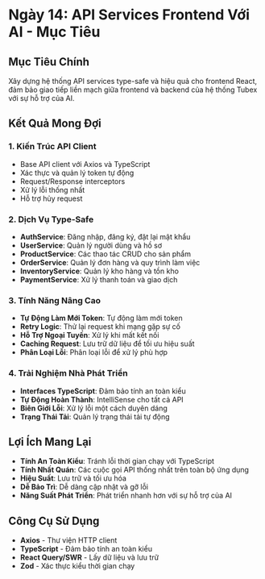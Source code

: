 # Ngày 14: API Services Frontend Với AI - Mục Tiêu

## Mục Tiêu Chính

Xây dựng hệ thống API services type-safe và hiệu quả cho frontend React, đảm bảo giao tiếp liền mạch giữa frontend và backend của hệ thống Tubex với sự hỗ trợ của AI.

## Kết Quả Mong Đợi

### 1. Kiến Trúc API Client
- Base API client với Axios và TypeScript
- Xác thực và quản lý token tự động
- Request/Response interceptors
- Xử lý lỗi thống nhất
- Hỗ trợ hủy request

### 2. Dịch Vụ Type-Safe
- **AuthService**: Đăng nhập, đăng ký, đặt lại mật khẩu
- **UserService**: Quản lý người dùng và hồ sơ
- **ProductService**: Các thao tác CRUD cho sản phẩm
- **OrderService**: Quản lý đơn hàng và quy trình làm việc
- **InventoryService**: Quản lý kho hàng và tồn kho
- **PaymentService**: Xử lý thanh toán và giao dịch

### 3. Tính Năng Nâng Cao
- **Tự Động Làm Mới Token**: Tự động làm mới token
- **Retry Logic**: Thử lại request khi mạng gặp sự cố
- **Hỗ Trợ Ngoại Tuyến**: Xử lý khi mất kết nối
- **Caching Request**: Lưu trữ dữ liệu để tối ưu hiệu suất
- **Phân Loại Lỗi**: Phân loại lỗi để xử lý phù hợp

### 4. Trải Nghiệm Nhà Phát Triển
- **Interfaces TypeScript**: Đảm bảo tính an toàn kiểu
- **Tự Động Hoàn Thành**: IntelliSense cho tất cả API
- **Biên Giới Lỗi**: Xử lý lỗi một cách duyên dáng
- **Trạng Thái Tải**: Quản lý trạng thái tải tự động

## Lợi Ích Mang Lại

- **Tính An Toàn Kiểu**: Tránh lỗi thời gian chạy với TypeScript
- **Tính Nhất Quán**: Các cuộc gọi API thống nhất trên toàn bộ ứng dụng
- **Hiệu Suất**: Lưu trữ và tối ưu hóa
- **Dễ Bảo Trì**: Dễ dàng cập nhật và gỡ lỗi
- **Năng Suất Phát Triển**: Phát triển nhanh hơn với sự hỗ trợ của AI

## Công Cụ Sử Dụng

- **Axios** - Thư viện HTTP client
- **TypeScript** - Đảm bảo tính an toàn kiểu
- **React Query/SWR** - Lấy dữ liệu và lưu trữ
- **Zod** - Xác thực kiểu thời gian chạy

